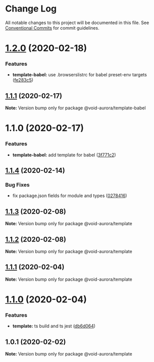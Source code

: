 # Change Log

All notable changes to this project will be documented in this file.
See [Conventional Commits](https://conventionalcommits.org) for commit guidelines.

# [1.2.0](https://github.com/void-aurora/toolkit/compare/@void-aurora/template-babel@1.1.1...@void-aurora/template-babel@1.2.0) (2020-02-18)

### Features

- **template-babel:** use .browserslistrc for babel preset-env targets ([fe283c5](https://github.com/void-aurora/toolkit/commit/fe283c544c17191dce97fbe7eba3c58cd8681a34))

## [1.1.1](https://github.com/void-aurora/toolkit/compare/@void-aurora/template-babel@1.1.0...@void-aurora/template-babel@1.1.1) (2020-02-17)

**Note:** Version bump only for package @void-aurora/template-babel

# 1.1.0 (2020-02-17)

### Features

- **template-babel:** add template for babel ([3f771c2](https://github.com/void-aurora/toolkit/commit/3f771c26e3bb0fa32669b5b225b79a9936227296))

## [1.1.4](https://github.com/void-aurora/toolkit/compare/@void-aurora/template@1.1.3...@void-aurora/template@1.1.4) (2020-02-14)

### Bug Fixes

- fix package.json fields for module and types ([0278416](https://github.com/void-aurora/toolkit/commit/02784161794e8a12a22209fdd0f15e674fb85770))

## [1.1.3](https://github.com/void-aurora/toolkit/compare/@void-aurora/template@1.1.2...@void-aurora/template@1.1.3) (2020-02-08)

**Note:** Version bump only for package @void-aurora/template

## [1.1.2](https://github.com/void-aurora/toolkit/compare/@void-aurora/template@1.1.1...@void-aurora/template@1.1.2) (2020-02-08)

**Note:** Version bump only for package @void-aurora/template

## [1.1.1](https://github.com/void-aurora/toolkit/compare/@void-aurora/template@1.1.0...@void-aurora/template@1.1.1) (2020-02-04)

**Note:** Version bump only for package @void-aurora/template

# [1.1.0](https://github.com/void-aurora/toolkit/compare/@void-aurora/template@1.0.1...@void-aurora/template@1.1.0) (2020-02-04)

### Features

- **template:** ts build and ts jest ([db6d064](https://github.com/void-aurora/toolkit/commit/db6d064a1206623723c7d54f56fea003a42b5e76))

## 1.0.1 (2020-02-02)

**Note:** Version bump only for package @void-aurora/template
